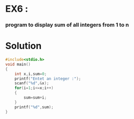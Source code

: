 # EX6 :
### program to display sum of all integers from 1 to n

# Solution

```c
#include<stdio.h>
void main()
{
    int x,i,sum=0;
    printf("Entet an integer :");
    scanf("%d",&x);
    for(i=1;i<=x;i++)
    {
        sum=sum+i;
    }
    printf("%d",sum);
}
```
